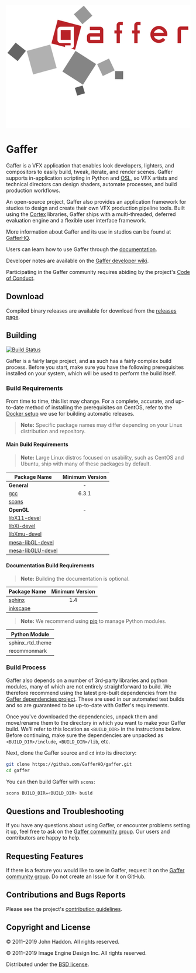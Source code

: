 ![Gaffer Logo](resources/GafferLogo.svg)

# Gaffer #

Gaffer is a VFX application that enables look developers, lighters, and compositors to easily build, tweak, iterate, and render scenes. Gaffer supports in-application scripting in Python and [OSL](https://github.com/imageworks/OpenShadingLanguage), so VFX artists and technical directors can design shaders, automate processes, and build production workflows.

An open-source project, Gaffer also provides an application framework for studios to design and create their own VFX production pipeline tools. Built using the [Cortex](https://github.com/ImageEngine/cortex) libraries, Gaffer ships with a multi-threaded, deferred evaluation engine and a flexible user interface framework.

More information about Gaffer and its use in studios can be found at [GafferHQ](https://gafferhq.org).

Users can learn how to use Gaffer through the [documentation](https://gafferhq.org/documentation).

Developer notes are available on the [Gaffer developer wiki](https://github.com/GafferHQ/gaffer/wiki).

Participating in the Gaffer community requires abiding by the project's [Code of Conduct](https://github.com/GafferHQ/gaffer/blob/master/CODE_OF_CONDUCT.md).


## Download ##

Compiled binary releases are available for download from the [releases page](https://github.com/GafferHQ/gaffer/releases).


## Building ##

[![Build Status](https://travis-ci.org/GafferHQ/gaffer.svg?branch=master)](https://travis-ci.org/GafferHQ/gaffer)

Gaffer is a fairly large project, and as such has a fairly complex build process. Before you start, make sure you have the following prerequisites installed on your system, which will be used to perform the build itself.


### Build Requirements ###

From time to time, this list may change. For a complete, accurate, and up-to-date method of installing the prerequisites on CentOS, refer to the [Docker setup](https://github.com/GafferHQ/build/blob/master/Dockerfile) we use for building automatic releases.

> **Note:** Specific package names may differ depending on your Linux distribution and repository.


#### Main Build Requirements ####

> **Note:** Large Linux distros focused on usability, such as CentOS and Ubuntu, ship with many of these packages by default.

Package Name | Minimum Version
------------ |:--------------:
**General** | -
[gcc](https://gcc.gnu.org/index.html) | 6.3.1
[scons](http://www.scons.org) |
**OpenGL** | -
[libX11-devel](https://www.x.org) |
[libXi-devel](https://www.x.org) |
[libXmu-devel](https://www.x.org) |
[mesa-libGL-devel](https://www.mesa3d.org) |
[mesa-libGLU-devel](https://www.mesa3d.org) |


#### Documentation Build Requirements ####

> **Note:** Building the documentation is optional.

Package Name | Minimum Version
------------ |:--------------:
[sphinx](http://www.sphinx-doc.org/) | 1.4
[inkscape](http://inkscape.org) |

> **Note:** We recommend using [pip](https://pypi.org/project/pip) to manage Python modules.

Python Module |
---------- |
sphinx_rtd_theme |
recommonmark |


### Build Process ###

Gaffer also depends on a number of 3rd-party libraries and python modules, many of which are not entirely straightforward to build. We therefore recommend using the latest pre-built dependencies from the [Gaffer dependencies project](https://github.com/GafferHQ/dependencies/releases). These are used in our automated test builds and so are guaranteed to be up-to-date with Gaffer's requirements.

Once you've downloaded the dependencies, unpack them and move/rename them to the directory in which you want to make your Gaffer build. We'll refer to this location as `<BUILD_DIR>` in the instructions below. Before continuing, make sure the dependencies are unpacked as `<BUILD_DIR>/include`, `<BUILD_DIR>/lib`, etc.

Next, clone the Gaffer source and `cd` into its directory:

```bash
git clone https://github.com/GafferHQ/gaffer.git
cd gaffer
```

You can then build Gaffer with `scons`:

```bash
scons BUILD_DIR=<BUILD_DIR> build
```


## Questions and Troubleshooting ##

If you have any questions about using Gaffer, or encounter problems setting it up, feel free to ask on the [Gaffer community group](https://groups.google.com/forum/#!forum/gaffer-dev). Our users and contributors are happy to help.


## Requesting Features ##

If there is a feature you would like to see in Gaffer, request it on the [Gaffer community group](https://groups.google.com/forum/#!forum/gaffer-dev). Do not create an Issue for it on GitHub.


## Contributions and Bugs Reports ##

Please see the project's [contribution guidelines](https://github.com/GafferHQ/gaffer/blob/master/CONTRIBUTING.md).


## Copyright and License ##

© 2011–2019 John Haddon. All rights reserved.

© 2011–2019 Image Engine Design Inc. All rights reserved.

Distributed under the [BSD license](https://github.com/GafferHQ/gaffer/blob/master/LICENSE).
